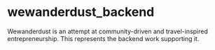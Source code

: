 # wewanderdust_backend
Wewanderdust is an attempt at community-driven and travel-inspired entrepreneurship. This represents the backend work supporting it.
